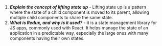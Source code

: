 1. ***Explain the concept of lifting state up*** - Lifting state up is a pattern where the state of a child component is moved to its parent, allowing multiple child components to share the same state.
2. ***What is Redux, and why is it used?*** - it is a state management library for JS apps, commonly used with React. It helps manage the state of an application in a predictable way, especially the large ones with many components having their own states.